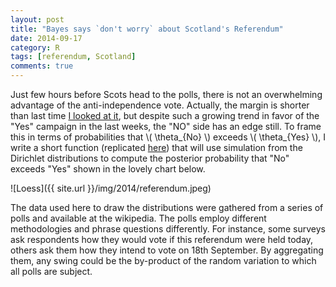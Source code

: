 ```yaml
---
layout: post
title: "Bayes says `don't worry` about Scotland's Referendum" 
date: 2014-09-17
category: R
tags: [referendum, Scotland]
comments: true
---
```



Just few hours before Scots head to the polls, there is not an overwhelming advantage of the anti-independence vote. Actually, the margin is shorter than last time [I looked at it](http://danielmarcelino.com/what-are-the-odds-of-an-independent-scotland/), but despite such a growing trend in favor of the "Yes" campaign in the last weeks, the "NO" side has an edge still. To frame this in terms of probabilities that \\( \theta_{No} \\) exceeds \\( \theta_{Yes} \\), I write a short function (replicated [here](https://gist.github.com/danielmarcelino/9cab589e474dd09dadbc)) that will use simulation from the Dirichlet distributions to compute the posterior probability that "No" exceeds "Yes" shown in the lovely chart below.


![Loess]({{ site.url }}/img/2014/referendum.jpeg)


The data used here to draw the distributions were gathered from a series of polls and available at the wikipedia. The polls employ different methodologies and phrase questions differently. For instance, some surveys ask respondents how they would vote if this referendum were held today, others ask them how they intend to vote on 18th September. By aggregating them, any swing could be the by-product of the random variation to which all polls are subject.


